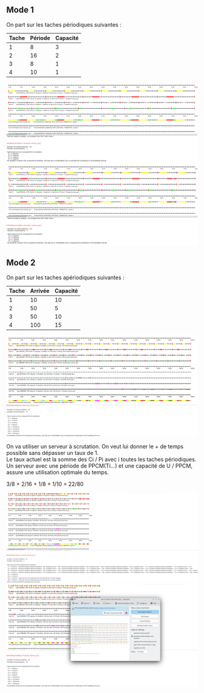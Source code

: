 ## Mode 1
On part sur les taches périodiques suivantes :  

Tache | Période | Capacité 
-|-|-
1 | 8 | 3
2 | 16 | 2
3 | 8 | 1
4 | 10 | 1

![Image](./mode%201-2%20simul%20EDF.png)
![Image](./mode%201-2%20simul%20RM.png)

## Mode 2
On part sur les taches apériodiques suivantes : 

Tache | Arrivée | Capacité 
-|-|-
1 | 10 | 10
2 | 50 | 5
3 | 50 | 10
4 | 100 | 15

![Image](./part%202%20mode%202%20EDF%20simul.png)

On va utiliser un serveur à scrutation. On veut lui donner le + de temps possible sans dépasser un taux de 1.   
Le taux actuel est la somme des Ci / Pi avec i toutes les taches périodiques. Un serveur avec une période de PPCM(Ti...) et une capacité de U / PPCM, assure une utilisation optimale du temps.  

3/8 + 2/16 + 1/8 + 1/10 = 22/80   

![Image](./part%202%20mode%202%20scrutation%20simul.png)
![Image](./part%202%20mode%202%20sporadic%20simul.png)